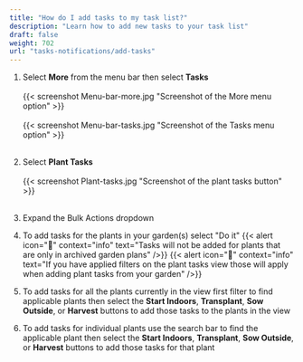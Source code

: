 ```yaml
---
title: "How do I add tasks to my task list?"
description: "Learn how to add new tasks to your task list"
draft: false
weight: 702
url: "tasks-notifications/add-tasks"
---
```


1. Select **More** from the menu bar then select **Tasks**<br /><br />
{{< screenshot Menu-bar-more.jpg "Screenshot of the More menu option" >}}<br /><br />
{{< screenshot Menu-bar-tasks.jpg "Screenshot of the Tasks menu option" >}}<br /><br />

2. Select **Plant Tasks**<br /><br />
{{< screenshot Plant-tasks.jpg "Screenshot of the plant tasks button" >}}<br /><br />

3. Expand the Bulk Actions dropdown

4. To add tasks for the plants in your garden(s) select "Do it"
{{< alert icon="🥬" context="info" text="Tasks will not be added for plants that are only in archived garden plans" />}}
{{< alert icon="🥬" context="info" text="If you have applied filters on the plant tasks view those will apply when adding plant tasks from your garden" />}}

5. To add tasks for all the plants currently in the view first filter to find applicable plants then select the **Start Indoors**, **Transplant**, **Sow Outside**, or **Harvest** buttons to add those tasks to the plants in the view

6. To add tasks for individual plants use the search bar to find the applicable plant then select the **Start Indoors**, **Transplant**, **Sow Outside**, or **Harvest** buttons to add those tasks for that plant
